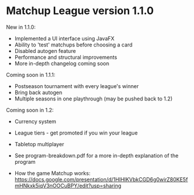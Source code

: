 # Matchup League version 1.1.0

New in 1.1.0:
- Implemented a UI interface using JavaFX
- Ability to 'test' matchups before choosing a card
- Disabled autogen feature
- Performance and structural improvements
- More in-depth changelog coming soon

Coming soon in 1.1.1:
- Postseason tournament with every league's winner
- Bring back autogen
- Multiple seasons in one playthrough (may be pushed back to 1.2)

Coming soon in 1.2:
- Currency system
- League tiers - get promoted if you win your league
- Tabletop multiplayer

- See program-breakdown.pdf for a more in-depth explanation of the program

- How the game Matchup works: https://docs.google.com/presentation/d/1HIHIKVbkCGD6g0wirZ80KE5fmHNkxk5iqV3nOOCuBPY/edit?usp=sharing
